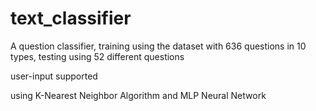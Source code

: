 # text_classifier

A question classifier, training using the dataset with 636 questions in 10 types, testing using 52 different questions

user-input supported

using K-Nearest Neighbor Algorithm and MLP Neural Network
